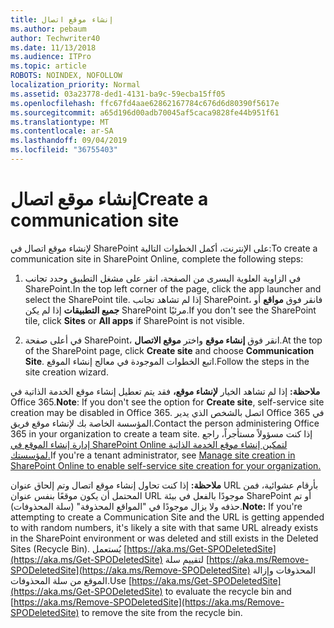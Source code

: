 ```yaml
---
title: إنشاء موقع اتصال
ms.author: pebaum
author: Techwriter40
ms.date: 11/13/2018
ms.audience: ITPro
ms.topic: article
ROBOTS: NOINDEX, NOFOLLOW
localization_priority: Normal
ms.assetid: 03a23778-ded1-4131-ba9c-59ecba15ff05
ms.openlocfilehash: ffc67fd4aae62862167784c676d6d80390f5617e
ms.sourcegitcommit: a65d196d00adb70045af5caca9828fe44b951f61
ms.translationtype: MT
ms.contentlocale: ar-SA
ms.lasthandoff: 09/04/2019
ms.locfileid: "36755403"
---
```

# <a name="create-a-communication-site"></a><span data-ttu-id="01578-102">إنشاء موقع اتصال</span><span class="sxs-lookup"><span data-stu-id="01578-102">Create a communication site</span></span>

<span data-ttu-id="01578-103">لإنشاء موقع اتصال في SharePoint على الإنترنت، أكمل الخطوات التالية:</span><span class="sxs-lookup"><span data-stu-id="01578-103">To create a communication site in SharePoint Online, complete the following steps:</span></span> 
  
1. <span data-ttu-id="01578-104">في الزاوية العلوية اليسرى من الصفحة، انقر على مشغل التطبيق وحدد تجانب SharePoint.</span><span class="sxs-lookup"><span data-stu-id="01578-104">In the top left corner of the page, click the app launcher and select the SharePoint tile.</span></span> <span data-ttu-id="01578-105">إذا لم تشاهد تجانب SharePoint، فانقر فوق **مواقع** أو **جميع التطبيقات** إذا لم يكن SharePoint مرئيًا.</span><span class="sxs-lookup"><span data-stu-id="01578-105">If you don't see the SharePoint tile, click **Sites** or **All apps** if SharePoint is not visible.</span></span> 
    
2. <span data-ttu-id="01578-106">في أعلى صفحة SharePoint، انقر فوق **إنشاء موقع** واختر **موقع الاتصال**.</span><span class="sxs-lookup"><span data-stu-id="01578-106">At the top of the SharePoint page, click **Create site** and choose **Communication Site**.</span></span> <span data-ttu-id="01578-107">اتبع الخطوات الموجودة في معالج إنشاء الموقع.</span><span class="sxs-lookup"><span data-stu-id="01578-107">Follow the steps in the site creation wizard.</span></span> 
    
 <span data-ttu-id="01578-108">**ملاحظة:** إذا لم تشاهد الخيار **لإنشاء موقع،** فقد يتم تعطيل إنشاء موقع الخدمة الذاتية في Office 365.</span><span class="sxs-lookup"><span data-stu-id="01578-108">**Note**: If you don't see the option for **Create site**, self-service site creation may be disabled in Office 365.</span></span> <span data-ttu-id="01578-109">اتصل بالشخص الذي يدير Office 365 في المؤسسة الخاصة بك لإنشاء موقع فريق.</span><span class="sxs-lookup"><span data-stu-id="01578-109">Contact the person administering Office 365 in your organization to create a team site.</span></span> <span data-ttu-id="01578-110">إذا كنت مسؤولاً مستأجراً، راجع [إدارة إنشاء الموقع في SharePoint Online لتمكين إنشاء موقع الخدمة الذاتية لمؤسستك.](https://go.microsoft.com/fwlink/?linkid=2018780)</span><span class="sxs-lookup"><span data-stu-id="01578-110">If you're a tenant administrator, see [Manage site creation in SharePoint Online to enable self-service site creation for your organization.](https://go.microsoft.com/fwlink/?linkid=2018780)</span></span>
  
 <span data-ttu-id="01578-111">**ملاحظة:** إذا كنت تحاول إنشاء موقع اتصال وتم إلحاق عنوان URL بأرقام عشوائية، فمن المحتمل أن يكون موقعًا بنفس عنوان URL موجودًا بالفعل في بيئة SharePoint أو تم حذفه ولا يزال موجودًا في "المواقع المحذوفة" (سلة المحذوفات).</span><span class="sxs-lookup"><span data-stu-id="01578-111">**Note:** If you're attempting to create a Communication Site and the URL is getting appended to with random numbers, it's likely a site with that same URL already exists in the SharePoint environment or was deleted and still exists in the Deleted Sites (Recycle Bin).</span></span> <span data-ttu-id="01578-112">يُستعمل [https://aka.ms/Get-SPODeletedSite](https://aka.ms/Get-SPODeletedSite) لتقييم سلة [https://aka.ms/Remove-SPODeletedSite](https://aka.ms/Remove-SPODeletedSite) المحذوفات وإزالة الموقع من سلة المحذوفات.</span><span class="sxs-lookup"><span data-stu-id="01578-112">Use [https://aka.ms/Get-SPODeletedSite](https://aka.ms/Get-SPODeletedSite) to evaluate the recycle bin and [https://aka.ms/Remove-SPODeletedSite](https://aka.ms/Remove-SPODeletedSite) to remove the site from the recycle bin.</span></span> 
  

